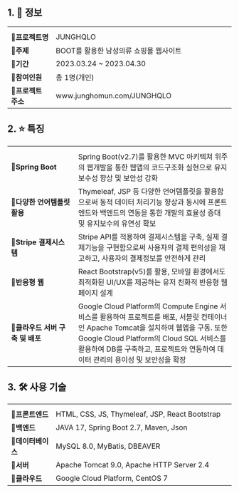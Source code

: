 ## 1. 📝 정보
<table style="width:100%">
  <tr>
    <th style="width:20%"></th>
    <th style="width:80%"></th>
  </tr>
  <tr>
    <td><b>🔹프로젝트명</b></td>
    <td>JUNGHQLO</td>
  </tr>
  <tr>
    <td><b>🔹주제</b></td>
    <td>BOOT를 활용한 남성의류 쇼핑몰 웹사이트</td>
  </tr>
  <tr>
    <td><b>🔹기간</b></td>
    <td>2023.03.24 ~ 2023.04.30</td>
  </tr>
  <tr>
    <td><b>🔹참여인원</b></td>
    <td>총 1명(개인)</td>
  </tr>
  <tr>
    <td><b>🔹프로젝트 주소</b></td>
    <td>www.junghomun.com/JUNGHQLO</td>
  </tr>
</table>

## 2. ⭐ 특징
<table style="width:100%">
  <tr>
    <th style="width:30%"></th>
    <th style="width:70%"></th>
  </tr>
  <tr>
    <td><b>🔹Spring Boot</b></td>
    <td>Spring Boot(v2.7)를 활용한 MVC 아키텍쳐 위주의 웹개발을 통한 웹앱의 코드구조화 실현으로 유지보수성 향상 및 보안성 강화</td>
  </tr>
  <tr>
    <td><b>🔹다양한 언어템플릿 활용</b></td>
    <td>Thymeleaf, JSP 등 다양한 언어템플릿을 활용함으로써 동적 데이터 처리기능 향상과 동시에 프론트엔드와 백엔드의 연동을 통한 개발의 효율성 증대 및 유지보수의 유연성 확보</td>
  </tr>
  <tr>
    <td><b>🔹Stripe 결제시스템</b></td>
    <td>Stripe API를 적용하여 결제시스템을 구축, 실제 결제기능을 구현함으로써 사용자의 결제 편의성을 재고하고, 사용자의 결제정보를 안전하게 관리</td>
  </tr>
  <tr>
    <td><b>🔹반응형 웹</b></td>
    <td>React Bootstrap(v5)를 활용, 모바일 환경에서도 최적화된 UI/UX를 제공하는 유저 친화적 반응형 웹페이지 설계</td>
  </tr>
  <tr>
    <td><b>🔹클라우드 서버 구축 및 배포</b></td>
    <td>Google Cloud Platform의 Compute Engine 서비스를 활용하여 프로젝트를 배포, 서블릿 컨테이너인 Apache Tomcat을 설치하여 웹앱을 구동. 또한 Google Cloud Platform의 Cloud SQL 서비스를 활용하여 DB를 구축하고, 프로젝트와 연동하여 데이터 관리의 용이성 및 보안성을 확장</td>
  </tr>
</table>

## 3. 🛠️ 사용 기술
<table style="width:100%">
  <tr>
    <th style="width:20%"></th>
    <th style="width:80%"></th>
  </tr>
  <tr>
    <td><b>🔹프론트엔드</b></td>
    <td>HTML, CSS, JS, Thymeleaf, JSP, React Bootstrap</td>
  </tr>
  <tr>
    <td><b>🔹백엔드</b></td>
    <td>JAVA 17, Spring Boot 2.7, Maven, Json</td>
  </tr>
  <tr>
    <td><b>🔹데이터베이스</b></td>
    <td>MySQL 8.0, MyBatis, DBEAVER</td>
  </tr>
  <tr>
    <td><b>🔹서버</b></td>
    <td>Apache Tomcat 9.0, Apache HTTP Server 2.4</td>
  </tr>
  <tr>
    <td><b>🔹클라우드</b></td>
    <td>Google Cloud Platform, CentOS 7</td>
  </tr>
</table>